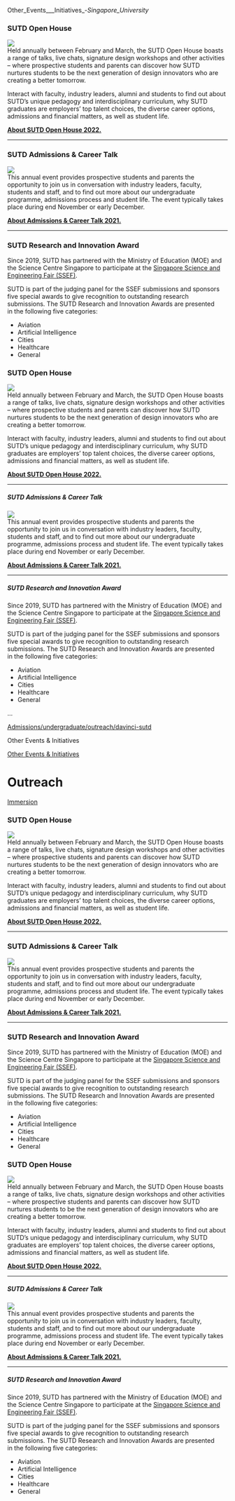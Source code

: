 Other_Events___Initiatives_-_Singapore_University_



### SUTD Open House

![](/SUTD/media/SUTD/sutdoh22-teaser.jpg)  
Held annually between February and March, the SUTD Open House boasts a range of talks, live chats, signature design workshops and other activities – where prospective students and parents can discover how SUTD nurtures students to be the next generation of design innovators who are creating a better tomorrow.  
  
Interact with faculty, industry leaders, alumni and students to find out about SUTD’s unique pedagogy and interdisciplinary curriculum, why SUTD graduates are employers’ top talent choices, the diverse career options, admissions and financial matters, as well as student life.   
  
[**About SUTD Open House 2022.**](https://openhouse.sutd.edu.sg/)

---

### SUTD Admissions & Career Talk

![](/SUTD/media/SUTD/outreach-adm-career-talk.jpg)  
This annual event provides prospective students and parents the opportunity to join us in conversation with industry leaders, faculty, students and staff, and to find out more about our undergraduate programme, admissions process and student life. The event typically takes place during end November or early December.

**[About Admissions & Career Talk 2021.](https://admtalk.sutd.edu.sg)**

---

### SUTD Research and Innovation Award

Since 2019, SUTD has partnered with the Ministry of Education (MOE) and the Science Centre Singapore to participate at the [Singapore Science and Engineering Fair (SSEF)](https://www.science.edu.sg/for-schools/competitions/singapore-science-and-engineering-fair).  
  
SUTD is part of the judging panel for the SSEF submissions and sponsors five special awards to give recognition to outstanding research submissions. The SUTD Research and Innovation Awards are presented in the following five categories:

* Aviation
* Artificial Intelligence
* Cities
* Healthcare
* General

### SUTD Open House

![](http://www.sutd.edu.sg/wp-content/uploads/2024/09/sutdoh22-teaser.jpg)  
Held annually between February and March, the SUTD Open House boasts a range of talks, live chats, signature design workshops and other activities – where prospective students and parents can discover how SUTD nurtures students to be the next generation of design innovators who are creating a better tomorrow.  
  
Interact with faculty, industry leaders, alumni and students to find out about SUTD’s unique pedagogy and interdisciplinary curriculum, why SUTD graduates are employers’ top talent choices, the diverse career options, admissions and financial matters, as well as student life.   
  
[**About SUTD Open House 2022.**](https://openhouse.sutd.edu.sg/)

  

---

 

##### **SUTD Admissions & Career Talk**

![](http://www.sutd.edu.sg/wp-content/uploads/2024/09/outreach-adm-career-talk.jpg)  
This annual event provides prospective students and parents the opportunity to join us in conversation with industry leaders, faculty, students and staff, and to find out more about our undergraduate programme, admissions process and student life. The event typically takes place during end November or early December.

**[About Admissions & Career Talk 2021.](https://admtalk.sutd.edu.sg)**

  

---

 

##### **SUTD Research and Innovation Award**

Since 2019, SUTD has partnered with the Ministry of Education (MOE) and the Science Centre Singapore to participate at the [Singapore Science and Engineering Fair (SSEF)](https://www.science.edu.sg/for-schools/competitions/singapore-science-and-engineering-fair).  
  
SUTD is part of the judging panel for the SSEF submissions and sponsors five special awards to give recognition to outstanding research submissions. The SUTD Research and Innovation Awards are presented in the following five categories:

* Aviation
* Artificial Intelligence
* Cities
* Healthcare
* General

…

 [Admissions/undergraduate/outreach/davinci-sutd](#) 

Other Events & Initiatives

[Other Events & Initiatives](https://www.sutd.edu.sg/admissions/undergraduate/outreach/davinci-sutd)

Outreach
========

[Immersion](/admissions/undergraduate/outreach/immersion/#tabs)

### SUTD Open House

![](/SUTD/media/SUTD/sutdoh22-teaser.jpg)  
Held annually between February and March, the SUTD Open House boasts a range of talks, live chats, signature design workshops and other activities – where prospective students and parents can discover how SUTD nurtures students to be the next generation of design innovators who are creating a better tomorrow.  
  
Interact with faculty, industry leaders, alumni and students to find out about SUTD’s unique pedagogy and interdisciplinary curriculum, why SUTD graduates are employers’ top talent choices, the diverse career options, admissions and financial matters, as well as student life.   
  
[**About SUTD Open House 2022.**](https://openhouse.sutd.edu.sg/)

---

### SUTD Admissions & Career Talk

![](/SUTD/media/SUTD/outreach-adm-career-talk.jpg)  
This annual event provides prospective students and parents the opportunity to join us in conversation with industry leaders, faculty, students and staff, and to find out more about our undergraduate programme, admissions process and student life. The event typically takes place during end November or early December.

**[About Admissions & Career Talk 2021.](https://admtalk.sutd.edu.sg)**

---

### SUTD Research and Innovation Award

Since 2019, SUTD has partnered with the Ministry of Education (MOE) and the Science Centre Singapore to participate at the [Singapore Science and Engineering Fair (SSEF)](https://www.science.edu.sg/for-schools/competitions/singapore-science-and-engineering-fair).  
  
SUTD is part of the judging panel for the SSEF submissions and sponsors five special awards to give recognition to outstanding research submissions. The SUTD Research and Innovation Awards are presented in the following five categories:

* Aviation
* Artificial Intelligence
* Cities
* Healthcare
* General

### SUTD Open House

![](http://www.sutd.edu.sg/wp-content/uploads/2024/09/sutdoh22-teaser.jpg)  
Held annually between February and March, the SUTD Open House boasts a range of talks, live chats, signature design workshops and other activities – where prospective students and parents can discover how SUTD nurtures students to be the next generation of design innovators who are creating a better tomorrow.  
  
Interact with faculty, industry leaders, alumni and students to find out about SUTD’s unique pedagogy and interdisciplinary curriculum, why SUTD graduates are employers’ top talent choices, the diverse career options, admissions and financial matters, as well as student life.   
  
[**About SUTD Open House 2022.**](https://openhouse.sutd.edu.sg/)

  

---

 

##### **SUTD Admissions & Career Talk**

![](http://www.sutd.edu.sg/wp-content/uploads/2024/09/outreach-adm-career-talk.jpg)  
This annual event provides prospective students and parents the opportunity to join us in conversation with industry leaders, faculty, students and staff, and to find out more about our undergraduate programme, admissions process and student life. The event typically takes place during end November or early December.

**[About Admissions & Career Talk 2021.](https://admtalk.sutd.edu.sg)**

  

---

 

##### **SUTD Research and Innovation Award**

Since 2019, SUTD has partnered with the Ministry of Education (MOE) and the Science Centre Singapore to participate at the [Singapore Science and Engineering Fair (SSEF)](https://www.science.edu.sg/for-schools/competitions/singapore-science-and-engineering-fair).  
  
SUTD is part of the judging panel for the SSEF submissions and sponsors five special awards to give recognition to outstanding research submissions. The SUTD Research and Innovation Awards are presented in the following five categories:

* Aviation
* Artificial Intelligence
* Cities
* Healthcare
* General

